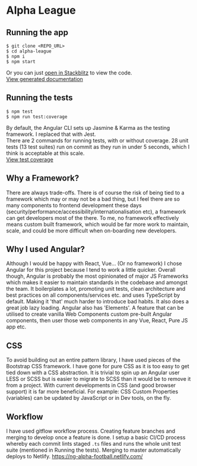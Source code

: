 # Alpha League

## Running the app
	$ git clone <REPO_URL>
	$ cd alpha-league
	$ npm i
	$ npm start 

Or you can just [open in Stackblitz](https://stackblitz.com/github/DanAlvares/alpha-league) to view the code.  
[View generated documentation](https://ng-alpha-football.netlify.com/docs/index.html)

## Running the tests  
	$ npm test 
	$ npm run test:coverage 
By default, the Angular CLI sets up Jasmine & Karma as the testing framework. I replaced that with Jest.   
There are 2 commands for running tests, with or without coverage. 28 unit tests (13 test suites) run on commit as they run in under 5 seconds, which I think is acceptable at this scale.   
[View test coverage](https://ng-alpha-football.netlify.com/coverage/lcov-report)   
 

## Why a Framework?
There are always trade-offs. There is of course the risk of being tied to a framework which may or may not be a bad thing, but I feel there are so many components to frontend development these days (security/performance/accessibility/internationalisation etc), a framework can get developers most of the there. To me, no framework effectively means custom built framework, which would be far more work to maintain, scale, and could be more difficult when on-boarding new developers.

## Why I used Angular?
Although I would be happy with React, Vue... (Or no framework) I chose Angular for this project because I tend to work a little quicker. Overall though, Angular is probably the most opinionated of major JS Frameworks which makes it easier to maintain standards in the codebase and amongst the team. It boilerplates a lot, promoting unit tests, clean architecture and best practices on all components/services etc. and uses TypeScript by default. Making it 'that' much harder to introduce bad habits. It also does a great job lazy loading. Angular also has 'Elements'. A feature that can be utilised to create vanilla Web Components custom pre-built Angular components, then user those web components in any Vue, React, Pure JS app etc.

## CSS
To avoid building out an entire pattern library, I have used pieces of the Bootstrap CSS framework. I have gone for pure CSS as it is too easy to get tied down with a CSS abstraction. It is trivial to spin up an Angular user LESS or SCSS but is easier to migrate to SCSS than it would be to remove it from a project. With current developments in CSS (and good browser support) it is far more beneficial. For example: CSS Custom Properties (variables) can be updated by JavaScript or in Dev tools, on the fly. 

## Workflow
I have used gitflow workflow process. Creating feature branches and merging to develop once a feature is done. I setup a basic CI/CD process whereby each commit lints staged `.ts` files and runs the whole unit test suite (mentioned in Running the tests). Merging to master automatically deploys to Netlify. https://ng-alpha-football.netlify.com/
